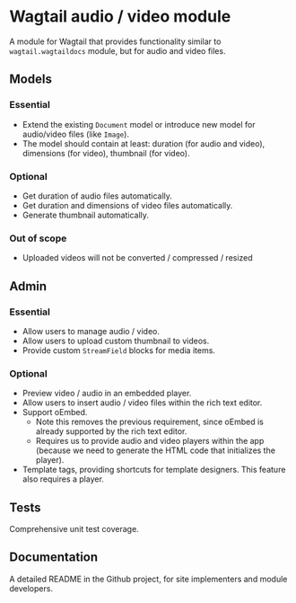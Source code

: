 # Wagtail audio / video module


A module for Wagtail that provides functionality similar to `wagtail.wagtaildocs` module,
but for audio and video files.


## Models

### Essential

* Extend the existing `Document` model or introduce new model for audio/video files (like `Image`).
* The model should contain at least: duration (for audio and video), dimensions (for video), thumbnail (for video).

### Optional

* Get duration of audio files automatically.
* Get duration and dimensions of video files automatically.
* Generate thumbnail automatically.

### Out of scope

* Uploaded videos will not be converted / compressed / resized

## Admin

### Essential

* Allow users to manage audio / video.
* Allow users to upload custom thumbnail to videos.
* Provide custom `StreamField` blocks for media items.

### Optional

* Preview video / audio in an embedded player.
* Allow users to insert audio / video files within the rich text editor.
* Support oEmbed.
    * Note this removes the previous requirement, since oEmbed is already supported by the rich text editor.
    * Requires us to provide audio and video players within the app (because we need to generate the HTML code that initializes the player).
* Template tags, providing shortcuts for template designers. This feature also requires a player.

## Tests

Comprehensive unit test coverage.

## Documentation

A detailed README in the Github project, for site implementers and module developers.
